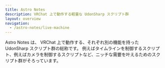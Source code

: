 ```yaml
---
title: Astro Notes
description: VRChat 上で動作する軽量な UdonSharp スクリプト群
layout: overview
navigation:
  - /astro-notes/live-machine
---
```


Astro Notes は、 VRChat 上で動作する、それぞれ別の機能を持った UdonSharp スクリプト群の総称です。
例えばタイムラインを制御するスクリプト、例えばカメラを制御するスクリプトなど、ニッチな需要を叶えるためのスクリプト群がそろっています。
